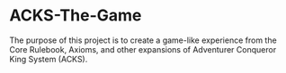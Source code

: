 # ACKS-The-Game
The purpose of this project is to create a game-like experience from the Core Rulebook, Axioms, and other expansions of Adventurer Conqueror King System (ACKS).
